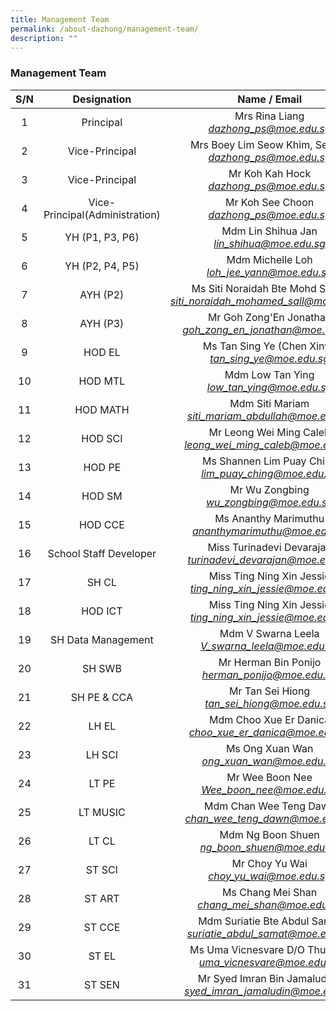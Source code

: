 ```yaml
---
title: Management Team
permalink: /about-dazhong/management-team/
description: ""
---
```

### Management Team

|S/N  	| Designation 	|Name / Email 	|
|:---:	|:---:	|:---:	|
| 1 	| Principal 	| Mrs Rina Liang<br>_[dazhong\_ps@moe.edu.sg](mailto:dazhong_ps@moe.edu.sg)_ 	|
| 2 	| Vice-Principal 	| Mrs Boey Lim Seow Khim, Serene<br>_[dazhong\_ps@moe.edu.sg](mailto:dazhong_ps@moe.edu.sg)_ 	|
| 3 	| Vice-Principal 	| Mr Koh Kah Hock<br>_[dazhong\_ps@moe.edu.sg](mailto:dazhong_ps@moe.edu.sg)_ 	|
| 4 	| Vice-Principal(Administration)  	| Mr Koh See Choon<br>_[dazhong\_ps@moe.edu.sg](mailto:dazhong_ps@moe.edu.sg)_ 	|
| 5 	| YH (P1, P3, P6) 	| Mdm Lin Shihua Jan<br>_[lin_shihua@moe.edu.sg](mailto:lin_shihua@moe.edu.sg)_   	|
| 6 	| YH (P2, P4, P5)  	|  Mdm Michelle Loh<br>_[loh\_jee\_yann@moe.edu.sg](mailto:loh_jee_yann@moe.edu.sg)_ |
| 7 	| AYH (P2)  	|  Ms Siti Noraidah Bte Mohd Salleh<br>_[siti_noraidah_mohamed_sall@moe.edu.sg](mailto:siti_noraidah_mohamed_sall@moe.edu.sg)_ |
| 8 	| AYH (P3)  	|  Mr Goh Zong'En Jonathan<br>_[goh_zong_en_jonathan@moe.edu.sg](mailto:goh_zong_en_jonathan@moe.edu.sg)_ |
| 9 	| HOD EL 	| Ms Tan Sing Ye (Chen Xinyi)<br>_[tan_sing_ye@moe.edu.sg](mailto:tan_sing_ye@moe.edu.sg)_ 	|
| 10 	| HOD MTL   	| Mdm Low Tan Ying<br>[*low_tan_ying@moe.edu.sg*](mailto:low_tan_ying@moe.edu.sg)  	|
| 11 	| HOD MATH 	| Mdm Siti Mariam<br>_[siti_mariam_abdullah@moe.edu.sg](mailto:siti_mariam_abdullah@moe.edu.sg)_	|
| 12 	| HOD SCI 	| Mr Leong Wei Ming Caleb<br>_[leong\_wei\_ming\_caleb@moe.edu.sg](mailto:leong_wei_ming_caleb@moe.edu.sg)_ 	|
|  13 	| HOD PE<br>  	|  Ms Shannen Lim Puay Ching<br>_[lim\_puay\_ching@moe.edu.sg](mailto:lim_puay_ching@moe.edu.sg)_|
|  14 	| HOD SM  	|  Mr Wu Zongbing<br>[*wu_zongbing@moe.edu.sg*](mailto:wu_zongbing@moe.edu.sg)  	|
| 15 	| HOD CCE  	|  Ms Ananthy Marimuthu<br>[*ananthymarimuthu@moe.edu.sg*](mailto:ananthy_marimuthu@moe.edu.sg) 	|
| 16	| School Staff Developer 	| Miss Turinadevi Devarajan <br>_[turinadevi\_devarajan@moe.edu.sg](mailto:turinadevi_devarajan@moe.edu.sg)_ 	|
| 17 	|  SH CL 	| Miss Ting Ning Xin Jessie<br>_[ting\_ning\_xin\_jessie@moe.edu.sg](mailto:ting_ning_xin_jessie@moe.edu.sg)_ 	|
| 18 |  HOD ICT 	|  Miss Ting Ning Xin Jessie<br>_[ting\_ning\_xin\_jessie@moe.edu.sg](mailto:ting_ning_xin_jessie@moe.edu.sg)_	|
|  19	|  SH Data Management 	|  Mdm V Swarna Leela<br>_[V\_swarna\_leela@moe.edu.sg](mailto:V_swarna_leela@moe.edu.sg)_|
| 20 |  SH SWB 	|  Mr Herman Bin Ponijo<br>_[herman_ponijo@moe.edu.sg](mailto:herman_ponijo@moe.edu.sg)_	|
| 21 |  SH PE &amp; CCA 	|  Mr Tan Sei Hiong<br>_[tan_sei_hiong@moe.edu.sg](mailto:tan_sei_hiong@moe.edu.sg)_	|
|  22 	| LH EL 	| Mdm Choo Xue Er Danica <br>_[choo\_xue\_er\_danica@moe.edu.sg](mailto:choo_xue_er_danica@moe.edu.sg)_ 	|
|  23 	| LH SCI 	| Ms Ong Xuan Wan<br>_[ong_xuan_wan@moe.edu.sg](mailto:ong_xuan_wan@moe.edu.sg)_ 	|
|  24	|  LT PE 	| Mr Wee Boon Nee<br>_[Wee\_boon\_nee@moe.edu.sg](mailto:Wee_boon_nee@moe.edu.sg)_   	|
| 25 	| LT MUSIC 	| Mdm Chan Wee Teng Dawn<br>_[*chan_wee_teng_dawn@moe.edu.sg*](mailto:chan_wee_teng_dawn@moe.edu.sg)_ 	|
| 26 	| LT CL 	| Mdm Ng Boon Shuen<br>_[ng\_boon\_shuen@moe.edu.sg](mailto:ng_boon_shuen@moe.edu.sg)_ 	|
| 27 	| ST SCI 	| Mr Choy Yu Wai<br>_[choy_yu_wai@moe.edu.sg](mailto:choy_yu_wai@moe.edu.sg)_ 	|
| 28 	| ST ART 	| Ms Chang Mei Shan<br>_[chang_mei_shan@moe.edu.sg](mailto:chang_mei_shan@moe.edu.sg)_ 	|
| 29 	| ST CCE 	| Mdm Suriatie Bte Abdul Samat<br>_[suriatie_abdul_samat@moe.edu.sg](mailto:suriatie_abdul_samat@moe.edu.sg)_ 	|
| 30 	| ST EL 	| Ms Uma Vicnesvare D/O Thurairaj<br>_[uma_vicnesvare@moe.edu.sg](mailto:uma_vicnesvare@moe.edu.sg)_ 	|
| 31 	| ST SEN 	| Mr Syed Imran Bin Jamaluddin<br>_[syed_imran_jamaludin@moe.edu.sg](mailto:syed_imran_jamaludin@moe.edu.sg)_ 	|
